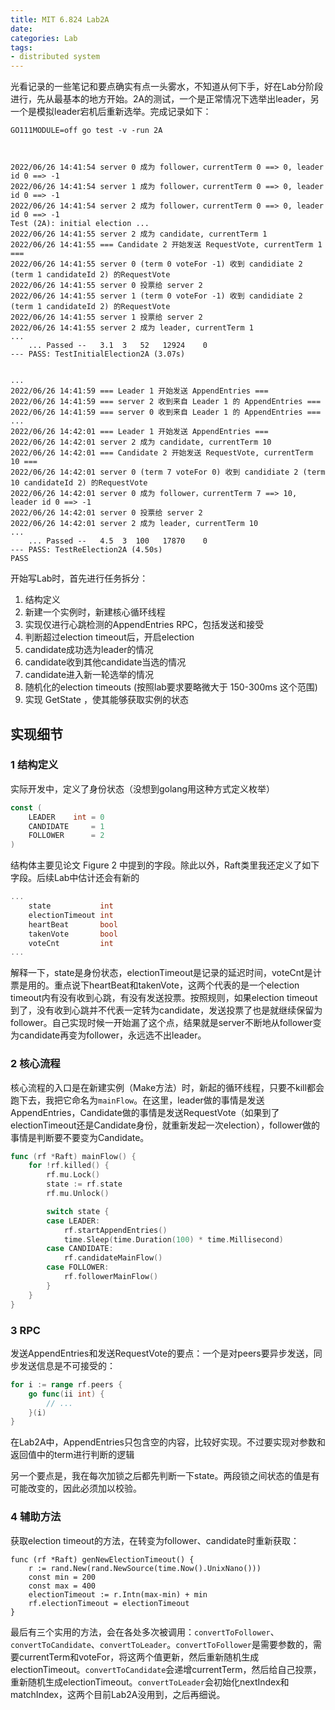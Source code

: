 ```yaml
---
title: MIT 6.824 Lab2A
date: 
categories: Lab
tags: 
- distributed system
---
```


光看记录的一些笔记和要点确实有点一头雾水，不知道从何下手，好在Lab分阶段进行，先从最基本的地方开始。2A的测试，一个是正常情况下选举出leader，另一个是模拟leader宕机后重新选举。完成记录如下：

```text
GO111MODULE=off go test -v -run 2A



2022/06/26 14:41:54 server 0 成为 follower，currentTerm 0 ==> 0, leader id 0 ==> -1
2022/06/26 14:41:54 server 1 成为 follower，currentTerm 0 ==> 0, leader id 0 ==> -1
2022/06/26 14:41:54 server 2 成为 follower，currentTerm 0 ==> 0, leader id 0 ==> -1
Test (2A): initial election ...
2022/06/26 14:41:55 server 2 成为 candidate, currentTerm 1
2022/06/26 14:41:55 === Candidate 2 开始发送 RequestVote, currentTerm 1 ===
2022/06/26 14:41:55 server 0 (term 0 voteFor -1) 收到 candidiate 2 (term 1 candidateId 2) 的RequestVote
2022/06/26 14:41:55 server 0 投票给 server 2
2022/06/26 14:41:55 server 1 (term 0 voteFor -1) 收到 candidiate 2 (term 1 candidateId 2) 的RequestVote
2022/06/26 14:41:55 server 1 投票给 server 2
2022/06/26 14:41:55 server 2 成为 leader, currentTerm 1
...
    ... Passed --   3.1  3   52   12924    0
--- PASS: TestInitialElection2A (3.07s)


...
2022/06/26 14:41:59 === Leader 1 开始发送 AppendEntries ===
2022/06/26 14:41:59 === server 2 收到来自 Leader 1 的 AppendEntries ===
2022/06/26 14:41:59 === server 0 收到来自 Leader 1 的 AppendEntries ===
...
2022/06/26 14:42:01 === Leader 1 开始发送 AppendEntries ===
2022/06/26 14:42:01 server 2 成为 candidate, currentTerm 10
2022/06/26 14:42:01 === Candidate 2 开始发送 RequestVote, currentTerm 10 ===
2022/06/26 14:42:01 server 0 (term 7 voteFor 0) 收到 candidiate 2 (term 10 candidateId 2) 的RequestVote
2022/06/26 14:42:01 server 0 成为 follower，currentTerm 7 ==> 10, leader id 0 ==> -1
2022/06/26 14:42:01 server 0 投票给 server 2
2022/06/26 14:42:01 server 2 成为 leader, currentTerm 10
...
    ... Passed --   4.5  3  100   17870    0
--- PASS: TestReElection2A (4.50s)
PASS
```

开始写Lab时，首先进行任务拆分：

1. 结构定义
2. 新建一个实例时，新建核心循环线程
3. 实现仅进行心跳检测的AppendEntries RPC，包括发送和接受
4. 判断超过election timeout后，开启election
5. candidate成功选为leader的情况
6. candidate收到其他candidate当选的情况
7. candidate进入新一轮选举的情况
8. 随机化的election timeouts (按照lab要求要略微大于 150-300ms 这个范围)
9. 实现 GetState ，使其能够获取实例的状态

## 实现细节
### 1 结构定义

实际开发中，定义了身份状态（没想到golang用这种方式定义枚举）
```go
const (
	LEADER    int = 0
	CANDIDATE     = 1
	FOLLOWER      = 2
)
```

结构体主要见论文 Figure 2 中提到的字段。除此以外，Raft类里我还定义了如下字段。后续Lab中估计还会有新的
```go
...
	state           int
	electionTimeout int
	heartBeat       bool
	takenVote       bool
	voteCnt         int
...
```

解释一下，state是身份状态，electionTimeout是记录的延迟时间，voteCnt是计票是用的。重点说下heartBeat和takenVote，这两个代表的是一个election timeout内有没有收到心跳，有没有发送投票。按照规则，如果election timeout到了，没有收到心跳并不代表一定转为candidate，发送投票了也是就继续保留为follower。自己实现时候一开始漏了这个点，结果就是server不断地从follower变为candidate再变为follower，永远选不出leader。

### 2 核心流程

核心流程的入口是在新建实例（Make方法）时，新起的循环线程，只要不kill都会跑下去，我把它命名为`mainFlow`。在这里，leader做的事情是发送AppendEntries，Candidate做的事情是发送RequestVote（如果到了electionTimeout还是Candidate身份，就重新发起一次election），follower做的事情是判断要不要变为Candidate。

```go
func (rf *Raft) mainFlow() {
	for !rf.killed() {
		rf.mu.Lock()
		state := rf.state
		rf.mu.Unlock()

		switch state {
		case LEADER:
			rf.startAppendEntries()
			time.Sleep(time.Duration(100) * time.Millisecond)
		case CANDIDATE:
			rf.candidateMainFlow()
		case FOLLOWER:
			rf.followerMainFlow()
		}
	}
}
```

### 3 RPC

发送AppendEntries和发送RequestVote的要点：一个是对peers要异步发送，同步发送信息是不可接受的：
```go
for i := range rf.peers {
    go func(ii int) {
        // ...
    }(i)
}
```

在Lab2A中，AppendEntries只包含空的内容，比较好实现。不过要实现对参数和返回值中的term进行判断的逻辑

另一个要点是，我在每次加锁之后都先判断一下state。两段锁之间状态的值是有可能改变的，因此必须加以校验。

### 4 辅助方法
获取election timeout的方法，在转变为follower、candidate时重新获取：
```golang
func (rf *Raft) genNewElectionTimeout() {
	r := rand.New(rand.NewSource(time.Now().UnixNano()))
	const min = 200
	const max = 400
	electionTimeout := r.Intn(max-min) + min
	rf.electionTimeout = electionTimeout
}
```

最后有三个实用的方法，会在各处多次被调用：`convertToFollower`、`convertToCandidate`、`convertToLeader`。`convertToFollower`是需要参数的，需要currentTerm和voteFor，将这两个值更新，然后重新随机生成electionTimeout。`convertToCandidate`会递增currentTerm，然后给自己投票，重新随机生成electionTimeout。`convertToLeader`会初始化nextIndex和matchIndex，这两个目前Lab2A没用到，之后再细说。
